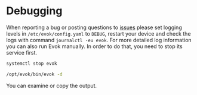 # Debugging

When reporting a bug or posting questions to [issues](https://github.com/UniPiTechnology/evok/issues) please set logging levels in `/etc/evok/config.yaml` to `DEBUG`, restart your device and check the logs with command `journalctl -eu evok`. For more detailed log information you can also run Evok manually. In order to do that, you need to stop its service first.

```bash title="Stopping Evok service"
systemctl stop evok
```

```bash title="Running Evok manually"
/opt/evok/bin/evok -d
```

You can examine or copy the output.
